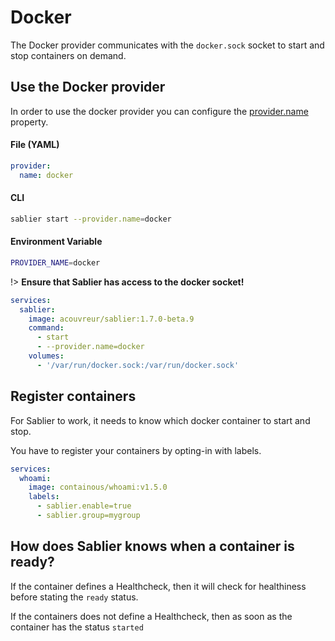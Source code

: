 # Docker

The Docker provider communicates with the `docker.sock` socket to start and stop containers on demand.

## Use the Docker provider

In order to use the docker provider you can configure the [provider.name](TODO) property.

<!-- tabs:start -->

#### **File (YAML)**

```yaml
provider:
  name: docker
```

#### **CLI**

```bash
sablier start --provider.name=docker
```

#### **Environment Variable**

```bash
PROVIDER_NAME=docker
```

<!-- tabs:end -->

!> **Ensure that Sablier has access to the docker socket!**

```yaml
services:
  sablier:
    image: acouvreur/sablier:1.7.0-beta.9
    command:
      - start
      - --provider.name=docker
    volumes:
      - '/var/run/docker.sock:/var/run/docker.sock'
```

## Register containers

For Sablier to work, it needs to know which docker container to start and stop.

You have to register your containers by opting-in with labels.

```yaml
services:
  whoami:
    image: containous/whoami:v1.5.0
    labels:
      - sablier.enable=true
      - sablier.group=mygroup
```

## How does Sablier knows when a container is ready?

If the container defines a Healthcheck, then it will check for healthiness before stating the `ready` status.

If the containers does not define a Healthcheck, then as soon as the container has the status `started`